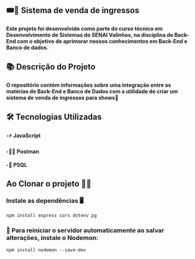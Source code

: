 ## 🎟️🎫 Sistema de venda de ingressos

#### Este projeto foi desenvolvido como parte do curso técnico em Desenvolvimento de Sistemas do SENAI Valinhos, na disciplina de Back-End com o objetivo de aprimorar nossos conhecimentos em Back-End e Banco de dados.

## 📚 Descrição do Projeto

#### O repositório contém informações sobre uma integração entre as matérias de Back-End e Banco de Dados com a utilidade de criar um sistema de venda de ingressos para shows🪩

## 🛠 Tecnologias Utilizadas

#### -⚡ JavaScript
#### -👩‍💻 Postman
#### -🐘 PSQL

## Ao Clonar o projeto 👩‍💻

### Instale as dependências 🖥️

`npm install express cors dotenv pg`

### 📌 Para reiniciar o servidor automaticamente ao salvar alterações, instale o Nodemon:

`npm install nodemon --save-dev`
